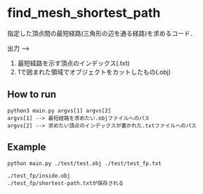 # find_mesh_shortest_path
指定した頂点間の最短経路(三角形の辺を通る経路)を求めるコード．  

出力 -->  
1. 最短経路を示す頂点のインデックス(.txt)
2. 1で囲まれた領域でオブジェクトをカットしたもの(.obj)


## How to run

`python3 main.py argvs[1] argvs[2]`  
`argvs[1] --> 最短経路を求めたい.objファイルへのパス`  
`argvs[2] --> 求めたい頂点のインデックスが書かれた.txtファイルへのパス`  


## Example

`python main.py ./test/test.obj ./test/test_fp.txt`  

`./test_fp/inside.obj`  
`./test_fp/shortest-path.txtが保存される`  
